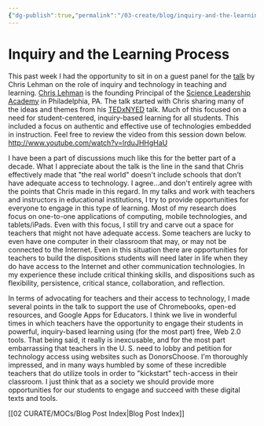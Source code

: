 ```yaml
---
{"dg-publish":true,"permalink":"/03-create/blog/inquiry-and-the-learning-process/","title":"Inquiry and the Learning Process","tags":["chromebooks","critical-literacy","google","google-apps","ipads","online-collaborative-inquiry","open-source","teaching","technology"]}
---
```


# Inquiry and the Learning Process

This past week I had the opportunity to sit in on a guest panel for the [talk](http://connectedlearning.tv/chris-lehmann-inquiry-very-first-step-process-learning#list) by Chris Lehman on the role of inquiry and technology in teaching and learning. [Chris Lehman](https://twitter.com/chrislehmann) is the founding Principal of the [Science Leadership Academy](http://www.scienceleadership.org/) in Philadelphia, PA. The talk started with Chris sharing many of the ideas and themes from his [TEDxNYED](http://www.youtube.com/watch?v=6FEMCyHYTyQ&feature=youtu.be) talk. Much of this focused on a need for student-centered, inquiry-based learning for all students. This included a focus on authentic and effective use of technologies embedded in instruction. Feel free to review the video from this session down below. http://www.youtube.com/watch?v=lrduJHHgHaU

I have been a part of discussions much like this for the better part of a decade. What I appreciate about the talk is the line in the sand that Chris effectively made that "the real world" doesn't include schools that don't have adequate access to technology. I agree...and don't entirely agree with the points that Chris made in this regard. In my talks and work with teachers and instructors in educational institutions, I try to provide opportunities for everyone to engage in this type of learning. Most of my research does focus on one-to-one applications of computing, mobile technologies, and tablets/iPads. Even with this focus, I still try and carve out a space for teachers that might not have adequate access. Some teachers are lucky to even have one computer in their classroom that may, or may not be connected to the Internet. Even in this situation there are opportunities for teachers to build the dispositions students will need later in life when they do have access to the Internet and other communication technologies. In my experience these include critical thinking skills, and dispositions such as flexibility, persistence, critical stance, collaboration, and reflection.

In terms of advocating for teachers and their access to technology, I made several points in the talk to support the use of Chromebooks, open-ed resources, and Google Apps for Educators. I think we live in wonderful times in which teachers have the opportunity to engage their students in powerful, inquiry-based learning using (for the most part) free, Web 2.0 tools. That being said, it really is inexcusable, and for the most part embarrassing that teachers in the U. S. need to lobby and petition for technology access using websites such as DonorsChoose. I'm thoroughly impressed, and in many ways humbled by some of these incredible teachers that do utilize tools in order to "kickstart" tech-access in their classroom. I just think that as a society we should provide more opportunities for our students to engage and succeed with these digital texts and tools.

[[02 CURATE/MOCs/Blog Post Index\|Blog Post Index]]